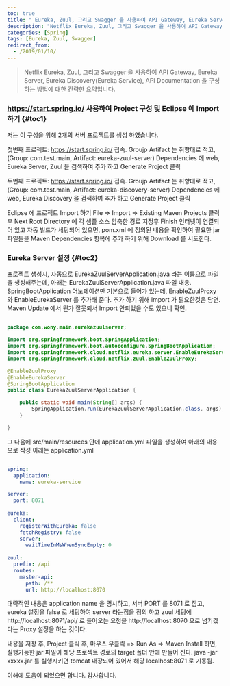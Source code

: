 ```yaml
---
toc: true
title: " Eureka, Zuul, 그리고 Swagger 을 사용하여 API Gateway, Eureka Server, Eureka Discovery(Eureka Service), API Documentation 구성하기"
description: "Netflix Eureka, Zuul, 그리고 Swagger 을 사용하여 API Gateway, Eureka Server, Eureka Discovery(Eureka Service), API Documentation 을 구성하는 방법에 대한 간략한 요약입니다."
categories: [Spring]
tags: [Eureka, Zuul, Swagger]
redirect_from:
  - /2019/01/10/
---
```


> Netflix Eureka, Zuul, 그리고 Swagger 을 사용하여 API Gateway, Eureka Server, Eureka Discovery(Eureka Service), API Documentation 을 구성하는 방법에 대한 간략한 요약입니다.

### https://start.spring.io/ 사용하여 Project 구성 및 Eclipse 에 Import 하기 {#toc1}

저는 이 구성을 위해 2개의 서버 프로젝트를 생성 하였습니다.

첫번째 프로젝트:
https://start.spring.io/ 접속.
Groujp Artifact 는 취향대로 적고, (Group: com.test.main, Artifact: eureka-zuul-server)
Dependencies 에 web, Eureka Server, Zuul 을 검색하여 추가 하고 Generate Project 클릭

두번째 프로젝트:
https://start.spring.io/ 접속.
Groujp Artifact 는 취향대로 적고, (Group: com.test.main, Artifact: eureka-discovery-server)
Dependencies 에 web, Eureka Discovery 을 검색하여 추가 하고 Generate Project 클릭

Eclipse 에 프로젝트 Import 하기
File => Import => Existing Maven Projects 클릭 후 Next
Root Directory 에 각 샘플 소스 압축한 경로 지정후 Finish
인터넷이 연결되어 있고 자동 빌드가 세팅되어 있으면, pom.xml 에 정의된 내용을 확인하여 필요한 jar 파일들을 Maven Dependencies 항목에 추가 하기 위해 Download 를 시도한다.

### Eureka Server 설정 {#toc2}

프로젝트 생성시, 자동으로 EurekaZuulServerApplication.java 라는 이름으로 파일을 생성해주는데,
아래는 EurekaZuulServerApplication.java 파일 내용.
SpringBootApplication 어노테이션만 기본으로 들어가 있는데,
EnableZuulProxy 와 EnableEurekaServer 를 추가해 준다. 추가 하기 위해 import 가 필요한것은 당연. Maven Update 에서 뭔가 잘못되서 Import 안되었을 수도 있으니 확인.

```java

package com.wony.main.eurekazuulserver;

import org.springframework.boot.SpringApplication;
import org.springframework.boot.autoconfigure.SpringBootApplication;
import org.springframework.cloud.netflix.eureka.server.EnableEurekaServer;
import org.springframework.cloud.netflix.zuul.EnableZuulProxy;

@EnableZuulProxy
@EnableEurekaServer
@SpringBootApplication
public class EurekaZuulServerApplication {

	public static void main(String[] args) {
		SpringApplication.run(EurekaZuulServerApplication.class, args);
	}

}

```

그 다음에 src/main/resources 안에  application.yml 파일을 생성하여 아래의 내용으로 작성
아래는 application.yml

```yml

spring:
  application:
    name: eureka-service

server:
  port: 8071
    
eureka:
  client:
    registerWithEureka: false
    fetchRegistry: false
    server:
      waitTimeInMsWhenSyncEmpty: 0    
      
zuul:
  prefix: /api
  routes:
    master-api:
      path: /**
      url: http://localhost:8070    

```

대략적인 내용은 application name 을 명시하고, 서버 PORT 를 8071 로 잡고, eureka 설정을 false 로 세팅하여 server 라는점을 정의 하고
zuul 세팅에 http://localhost:8071/api/ 로 들어오는 요청을 http://localhost:8070 으로 넘기겠다는 Proxy 설정을 하는 것이다.

내용을 저장 후, Project 클릭 후, 마우스 우클릭 => Run As => Maven Install 하면, 실행가능한 jar 파일이 해당 프로젝트 경로의 target 폴더 안에 만들어 진다.
java -jar xxxxx.jar 를 실행시키면 tomcat 내장되어 있어서 해당 localhost:8071 로 기동됨.

이해에 도움이 되었으면 합니다. 감사합니다.

[^1]: This is a footnote.

[kramdown]: https://kramdown.gettalong.org/
[My Blog]: https://marindie.github.io
